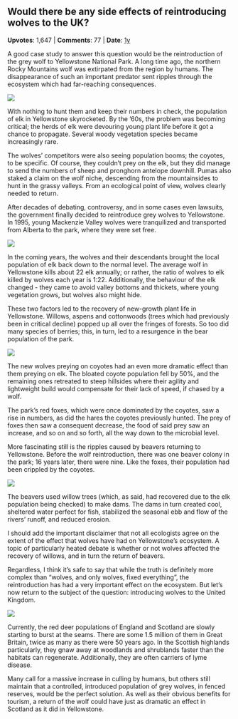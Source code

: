 ## Would there be any side effects of reintroducing wolves to the UK?
    
**Upvotes**: 1,647 | **Comments**: 77 | **Date**: [1y](https://www.quora.com/Would-there-be-any-side-effects-of-reintroducing-wolves-to-the-UK/answer/Gary-Meaney)

A good case study to answer this question would be the reintroduction of the grey wolf to Yellowstone National Park. A long time ago, the northern Rocky Mountains wolf was extirpated from the region by humans. The disappearance of such an important predator sent ripples through the ecosystem which had far-reaching consequences.

![](https://qph.fs.quoracdn.net/main-qimg-228e33e5318ccd412f53e174de91c597-lq)

With nothing to hunt them and keep their numbers in check, the population of elk in Yellowstone skyrocketed. By the ’60s, the problem was becoming critical; the herds of elk were devouring young plant life before it got a chance to propagate. Several woody vegetation species became increasingly rare.

The wolves’ competitors were also seeing population booms; the coyotes, to be specific. Of course, they couldn’t prey on the elk, but they did manage to send the numbers of sheep and pronghorn antelope downhill. Pumas also staked a claim on the wolf niche, descending from the mountainsides to hunt in the grassy valleys. From an ecological point of view, wolves clearly needed to return.

After decades of debating, controversy, and in some cases even lawsuits, the government finally decided to reintroduce grey wolves to Yellowstone. In 1995, young Mackenzie Valley wolves were tranquilized and transported from Alberta to the park, where they were set free.

![](https://qph.fs.quoracdn.net/main-qimg-729c14d0cc4a4aff309d92e9fc2cac14-lq)

In the coming years, the wolves and their descendants brought the local population of elk back down to the normal level. The average wolf in Yellowstone kills about 22 elk annually; or rather, the ratio of wolves to elk killed by wolves each year is 1:22. Additionally, the behaviour of the elk changed - they came to avoid valley bottoms and thickets, where young vegetation grows, but wolves also might hide.

These two factors led to the recovery of new-growth plant life in Yellowstone. Willows, aspens and cottonwoods (trees which had previously been in critical decline) popped up all over the fringes of forests. So too did many species of berries; this, in turn, led to a resurgence in the bear population of the park.

![](https://qph.fs.quoracdn.net/main-qimg-c4cb83e21be75dc353ab54fdc7cfcf82-lq)

The new wolves preying on coyotes had an even more dramatic effect than them preying on elk. The bloated coyote population fell by 50%, and the remaining ones retreated to steep hillsides where their agility and lightweight build would compensate for their lack of speed, if chased by a wolf.

The park’s red foxes, which were once dominated by the coyotes, saw a rise in numbers, as did the hares the coyotes previously hunted. The prey of foxes then saw a consequent decrease, the food of said prey saw an increase, and so on and so forth, all the way down to the microbial level.

More fascinating still is the ripples caused by beavers returning to Yellowstone. Before the wolf reintroduction, there was one beaver colony in the park; 16 years later, there were nine. Like the foxes, their population had been crippled by the coyotes.

![](https://qph.fs.quoracdn.net/main-qimg-9dbb939b959abc62bbc57770b0bc1b18-lq)

The beavers used willow trees (which, as said, had recovered due to the elk population being checked) to make dams. The dams in turn created cool, sheltered water perfect for fish, stabilized the seasonal ebb and flow of the rivers’ runoff, and reduced erosion.

I should add the important disclaimer that not all ecologists agree on the extent of the effect that wolves have had on Yellowstone’s ecosystem. A topic of particularly heated debate is whether or not wolves affected the recovery of willows, and in turn the return of beavers.

Regardless, I think it’s safe to say that while the truth is definitely more complex than “wolves, and only wolves, fixed everything”, the reintroduction has had a very important effect on the ecosystem. But let’s now return to the subject of the question: introducing wolves to the United Kingdom.

![](https://qph.fs.quoracdn.net/main-qimg-3ad5f407ffe09a39ca9988a3a5a9ca86-lq)

Currently, the red deer populations of England and Scotland are slowly starting to burst at the seams. There are some 1.5 million of them in Great Britain, twice as many as there were 50 years ago. In the Scottish highlands particularly, they gnaw away at woodlands and shrublands faster than the habitats can regenerate. Additionally, they are often carriers of lyme disease.

Many call for a massive increase in culling by humans, but others still maintain that a controlled, introduced population of grey wolves, in fenced reserves, would be the perfect solution. As well as their obvious benefits for tourism, a return of the wolf could have just as dramatic an effect in Scotland as it did in Yellowstone.

